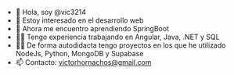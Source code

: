 - 👋 Hola, soy @vic3214
- 👀 Estoy interesado en el desarrollo web
- 🌱 Ahora me encuentro aprendiendo SpringBoot
- 🧑‍🏫 Tengo experiencia trabajando en Angular, Java, .NET y SQL
- 👨‍🎓 De forma autodidacta tengo proyectos en los que he utilizado NodeJs, Python, MongoDB y Supabase
- 📫 Contacto: victorhornachos@gmail.com
